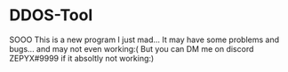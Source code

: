 # DDOS-Tool
SOOO This is a new program I just mad... It may have some problems and bugs... and may not even working:(
But you can DM me on discord ZEPYX#9999 if it absoltly not working:)

